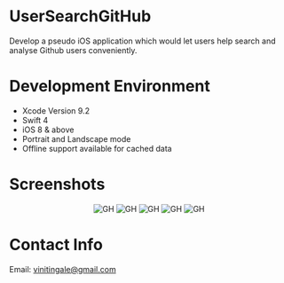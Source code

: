 # UserSearchGitHub

Develop a pseudo iOS application which would let users help search and analyse Github users conveniently.

# Development Environment
<ul>
<li> Xcode Version 9.2 </li>
<li> Swift 4 </li>
<li> iOS 8 & above </li>
<li> Portrait and Landscape mode </li>
<li>Offline support available for cached data </li>
</ul>

# Screenshots
<center>
  <img src="https://user-images.githubusercontent.com/30582884/40825768-3c1de62a-6596-11e8-9f39-2207c6a8a0f9.png" alt="GH" border="0">
  
   <img src="https://user-images.githubusercontent.com/30582884/40825770-3c8d7cce-6596-11e8-8138-6c05791d8f9b.png" alt="GH" border="0">

<img src="https://user-images.githubusercontent.com/30582884/40825767-3be77d1a-6596-11e8-999b-9b4d7693454d.png" alt="GH" border="0">

  <img src="https://user-images.githubusercontent.com/30582884/40825769-3c5776a6-6596-11e8-8446-afd2a56feee1.png" alt="GH" border="0">
  
   <img src="https://user-images.githubusercontent.com/30582884/40825766-3bab3332-6596-11e8-8a62-bb28164b00d2.png" alt="GH" border="0">

</center>

# Contact Info
Email: vinitingale@gmail.com
